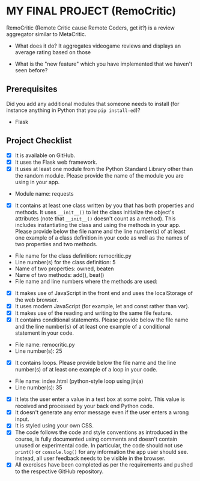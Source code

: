 # MY FINAL PROJECT (RemoCritic)
RemoCritic (Remote Critic cause Remote Coders, get it?) is a review aggregator similar to MetaCritic.

- What does it do?
It aggregates videogame reviews and displays an average rating based on those

- What is the "new feature" which you have implemented that
we haven't seen before?

## Prerequisites
Did you add any additional modules that someone needs to
install (for instance anything in Python that you `pip
install-ed`)?

- Flask

## Project Checklist
- [X] It is available on GitHub.
- [X] It uses the Flask web framework.
- [X] It uses at least one module from the Python Standard
Library other than the random module.
Please provide the name of the module you are using in your
app.
- Module name: requests
- [X] It contains at least one class written by you that has
both properties and methods. It uses `__init__()` to let the
class initialize the object's attributes (note that
`__init__()` doesn't count as a method). This includes
instantiating the class and using the methods in your app.
Please provide below the file name and the line number(s) of
at least one example of a class definition in your code as
well as the names of two properties and two methods.
- File name for the class definition: remocritic.py
- Line number(s) for the class definition: 5
- Name of two properties: owned, beaten
- Name of two methods: add(), beat()
- File name and line numbers where the methods are used:
- [X] It makes use of JavaScript in the front end and uses the
localStorage of the web browser.
- [X] It uses modern JavaScript (for example, let and const
rather than var).
- [X] It makes use of the reading and writing to the same file
feature.
- [X] It contains conditional statements. Please provide below
the file name and the line number(s) of at least
one example of a conditional statement in your code.
- File name: remocritic.py
- Line number(s): 25
- [X] It contains loops. Please provide below the file name
and the line number(s) of at least
one example of a loop in your code.
- File name: index.html (python-style loop using jinja)
- Line number(s): 35
- [X] It lets the user enter a value in a text box at some
point.
This value is received and processed by your back end
Python code.
- [X] It doesn't generate any error message even if the user
enters a wrong input.
- [X] It is styled using your own CSS.
- [X] The code follows the code and style conventions as
introduced in the course, is fully documented using comments
and doesn't contain unused or experimental code.
In particular, the code should not use `print()` or
`console.log()` for any information the app user should see.
Instead, all user feedback needs to be visible in the
browser.
- [X] All exercises have been completed as per the
requirements and pushed to the respective GitHub repository.